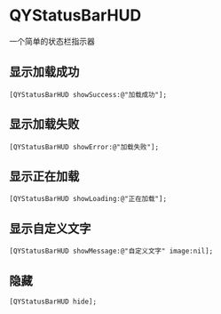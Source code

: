# QYStatusBarHUD
一个简单的状态栏指示器
## 显示加载成功
```objc
[QYStatusBarHUD showSuccess:@"加载成功"];
```
## 显示加载失败
```objc
[QYStatusBarHUD showError:@"加载失败"];
```
## 显示正在加载
```objc
[QYStatusBarHUD showLoading:@"正在加载"];
```
## 显示自定义文字
```objc
[QYStatusBarHUD showMessage:@"自定义文字" image:nil];
```
## 隐藏
```objc
[QYStatusBarHUD hide];
```


